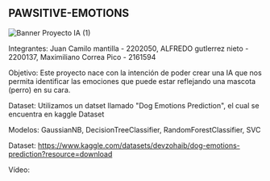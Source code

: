 ## PAWSITIVE-EMOTIONS

![Banner Proyecto IA (1)](https://github.com/Maxito06/Proyecto_Final_IA/assets/117324114/cb5162f3-e75f-452e-92f2-1fa87253a2d7)




Integrantes: Juan Camilo mantilla - 2202050, ALFREDO gutIerrez nieto - 2200137, Maximiliano Correa Pico - 2161594


Objetivo: Este proyecto nace con la intención de poder crear una IA que nos permita identificar las emociones que puede estar reflejando una mascota (perro) en su cara. 


Dataset: Utilizamos un datset llamado "Dog Emotions Prediction", el cual se encuentra en kaggle Dataset


Modelos: GaussianNB, DecisionTreeClassifier, RandomForestClassifier, SVC

Dataset: https://www.kaggle.com/datasets/devzohaib/dog-emotions-prediction?resource=download

Vídeo: 
